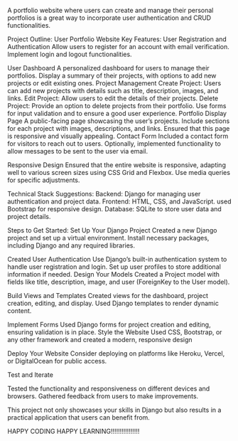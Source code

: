  A portfolio website where users can create and manage their personal portfolios is a great way to incorporate user authentication and CRUD functionalities. 

Project Outline: User Portfolio Website
Key Features:
User Registration and Authentication
Allow users to register for an account with email verification.
Implement login and logout functionalities.

User Dashboard
A personalized dashboard for users to manage their portfolios.
Display a summary of their projects, with options to add new projects or edit existing ones.
Project Management
Create Project: Users can add new projects with details such as title, description, images, and links.
Edit Project: Allow users to edit the details of their projects.
Delete Project: Provide an option to delete projects from their portfolio.
Use forms for input validation and to ensure a good user experience.
Portfolio Display Page
A public-facing page showcasing the user’s projects.
Include sections for each project with images, descriptions, and links.
Ensured that this page is responsive and visually appealing.
Contact Form
Included a contact form for visitors to reach out to users.
Optionally, implemented functionality to allow messages to be sent to the user via email.

Responsive Design
Ensured that the entire website is responsive, adapting well to various screen sizes using CSS Grid and Flexbox.
Use media queries for specific adjustments.

Technical Stack Suggestions:
Backend: Django for managing user authentication and project data.
Frontend: HTML, CSS, and JavaScript. used Bootstrap for responsive design.
Database: SQLite  to store user data and project details.

Steps to Get Started:
Set Up Your Django Project
Created a new Django project and set up a virtual environment.
Install necessary packages, including Django and any required libraries.

Created User Authentication
Use Django’s built-in authentication system to handle user registration and login.
Set up user profiles to store additional information if needed.
Design Your Models
Created a Project model with fields like title, description, image, and user (ForeignKey to the User model).

Build Views and Templates
Created views for the dashboard, project creation, editing, and display.
Used Django templates to render dynamic content.

Implement Forms
Used Django forms for project creation and editing, ensuring validation is in place.
Style the Website
Used CSS, Bootstrap, or any other framework and created a modern, responsive design

Deploy Your Website
Consider deploying on platforms like Heroku, Vercel, or DigitalOcean for public access.

Test and Iterate

Tested the functionality and responsiveness on different devices and browsers.
Gathered feedback from users to make improvements.


This project not only showcases your skills in Django but also results in a practical application that users can benefit from. 

HAPPY CODING HAPPY LEARNING!!!!!!!!!!!!!!!!
